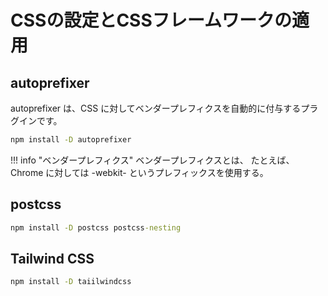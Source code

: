 # CSSの設定とCSSフレームワークの適用

## autoprefixer

autoprefixer は、CSS に対してベンダープレフィクスを自動的に付与するプラグインです。

```cmd
npm install -D autoprefixer
```

!!! info "ベンダープレフィクス"
    ベンダープレフィクスとは、
    たとえば、Chrome に対しては -webkit- というプレフィックスを使用する。

## postcss

```cmd
npm install -D postcss postcss-nesting
```

## Tailwind CSS

```cmd
npm install -D taiilwindcss
```
